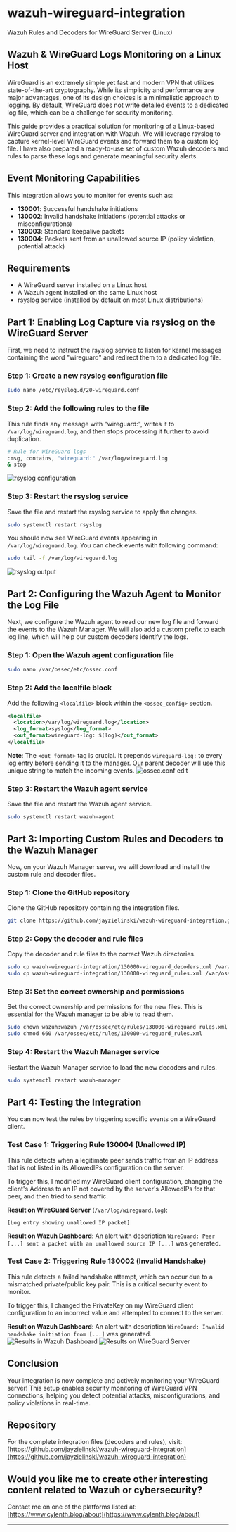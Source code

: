 # wazuh-wireguard-integration
Wazuh Rules and Decoders for WireGuard Server (Linux)

## Wazuh & WireGuard Logs Monitoring on a Linux Host

WireGuard is an extremely simple yet fast and modern VPN that utilizes state-of-the-art cryptography. While its simplicity and performance are major advantages, one of its design choices is a minimalistic approach to logging. By default, WireGuard does not write detailed events to a dedicated log file, which can be a challenge for security monitoring.

This guide provides a practical solution for monitoring of a Linux-based WireGuard server and integration with Wazuh. We will leverage rsyslog to capture kernel-level WireGuard events and forward them to a custom log file. I have also prepared a ready-to-use set of custom Wazuh decoders and rules to parse these logs and generate meaningful security alerts.

## Event Monitoring Capabilities

This integration allows you to monitor for events such as:

- **130001**: Successful handshake initiations
- **130002**: Invalid handshake initiations (potential attacks or misconfigurations)
- **130003**: Standard keepalive packets
- **130004**: Packets sent from an unallowed source IP (policy violation, potential attack)

## Requirements

- A WireGuard server installed on a Linux host
- A Wazuh agent installed on the same Linux host
- rsyslog service (installed by default on most Linux distributions)

## Part 1: Enabling Log Capture via rsyslog on the WireGuard Server

First, we need to instruct the rsyslog service to listen for kernel messages containing the word "wireguard" and redirect them to a dedicated log file.

### Step 1: Create a new rsyslog configuration file

```bash
sudo nano /etc/rsyslog.d/20-wireguard.conf
```

### Step 2: Add the following rules to the file

This rule finds any message with "wireguard:", writes it to `/var/log/wireguard.log`, and then stops processing it further to avoid duplication.

```bash
# Rule for WireGuard logs
:msg, contains, "wireguard:" /var/log/wireguard.log
& stop
```
![rsyslog configuration](/images/posts/wazuh-wireguard-integration/edit_rsyslog_conf.png "Edit rsyslog rules")
### Step 3: Restart the rsyslog service

Save the file and restart the rsyslog service to apply the changes.

```bash
sudo systemctl restart rsyslog
```

You should now see WireGuard events appearing in `/var/log/wireguard.log`.
You can check events with following command:
```bash
sudo tail -f /var/log/wireguard.log
```
![rsyslog output](/images/posts/wazuh-wireguard-integration/wireguard_tail_command.png "WireGuard logs in rsyslog")
## Part 2: Configuring the Wazuh Agent to Monitor the Log File

Next, we configure the Wazuh agent to read our new log file and forward the events to the Wazuh Manager. We will also add a custom prefix to each log line, which will help our custom decoders identify the logs.

### Step 1: Open the Wazuh agent configuration file

```bash
sudo nano /var/ossec/etc/ossec.conf
```

### Step 2: Add the localfile block

Add the following `<localfile>` block within the `<ossec_config>` section.

```xml
<localfile>
  <location>/var/log/wireguard.log</location>
  <log_format>syslog</log_format>
  <out_format>wireguard-log: $(log)</out_format>
</localfile>
```

**Note**: The `<out_format>` tag is crucial. It prepends `wireguard-log:` to every log entry before sending it to the manager. Our parent decoder will use this unique string to match the incoming events.
![ossec.conf edit](/images/posts/wazuh-wireguard-integration/edit_ossec_conf.png "Edit ossec.conf")
### Step 3: Restart the Wazuh agent service

Save the file and restart the Wazuh agent service.

```bash
sudo systemctl restart wazuh-agent
```

## Part 3: Importing Custom Rules and Decoders to the Wazuh Manager

Now, on your Wazuh Manager server, we will download and install the custom rule and decoder files.

### Step 1: Clone the GitHub repository

Clone the GitHub repository containing the integration files.

```bash
git clone https://github.com/jayzielinski/wazuh-wireguard-integration.git
```

### Step 2: Copy the decoder and rule files

Copy the decoder and rule files to the correct Wazuh directories.

```bash
sudo cp wazuh-wireguard-integration/130000-wireguard_decoders.xml /var/ossec/etc/decoders/
sudo cp wazuh-wireguard-integration/130000-wireguard_rules.xml /var/ossec/etc/rules/
```

### Step 3: Set the correct ownership and permissions

Set the correct ownership and permissions for the new files. This is essential for the Wazuh manager to be able to read them.

```bash
sudo chown wazuh:wazuh /var/ossec/etc/rules/130000-wireguard_rules.xml
sudo chmod 660 /var/ossec/etc/rules/130000-wireguard_rules.xml
```

### Step 4: Restart the Wazuh Manager service

Restart the Wazuh Manager service to load the new decoders and rules.

```bash
sudo systemctl restart wazuh-manager
```

## Part 4: Testing the Integration

You can now test the rules by triggering specific events on a WireGuard client.

### Test Case 1: Triggering Rule 130004 (Unallowed IP)

This rule detects when a legitimate peer sends traffic from an IP address that is not listed in its AllowedIPs configuration on the server.

To trigger this, I modified my WireGuard client configuration, changing the client's Address to an IP not covered by the server's AllowedIPs for that peer, and then tried to send traffic.

**Result on WireGuard Server** (`/var/log/wireguard.log`):
```
[Log entry showing unallowed IP packet]
```

**Result on Wazuh Dashboard**: An alert with description `WireGuard: Peer [...] sent a packet with an unallowed source IP [...]` was generated.

### Test Case 2: Triggering Rule 130002 (Invalid Handshake)

This rule detects a failed handshake attempt, which can occur due to a mismatched private/public key pair. This is a critical security event to monitor.

To trigger this, I changed the PrivateKey on my WireGuard client configuration to an incorrect value and attempted to connect to the server.

**Result on Wazuh Dashboard**: An alert with description `WireGuard: Invalid handshake initiation from [...]` was generated.
![Results in Wazuh Dashboard](/images/posts/wazuh-wireguard-integration/wazuh_wireguard_dashboard_logs.png "Results in Wazuh Dashboard")
![Results on WireGuard Server](/images/posts/wazuh-wireguard-integration/wazuh_wireguard_logs.png "Logs in Rsyslog")
## Conclusion

Your integration is now complete and actively monitoring your WireGuard server! This setup enables security monitoring of WireGuard VPN connections, helping you detect potential attacks, misconfigurations, and policy violations in real-time.

## Repository

For the complete integration files (decoders and rules), visit:
[https://github.com/jayzielinski/wazuh-wireguard-integration](https://github.com/jayzielinski/wazuh-wireguard-integration) 

## Would you like me to create other interesting content related to Wazuh or cybersecurity? 

Contact me on one of the platforms listed at:
[https://www.cylenth.blog/about](https://www.cylenth.blog/about)

---
